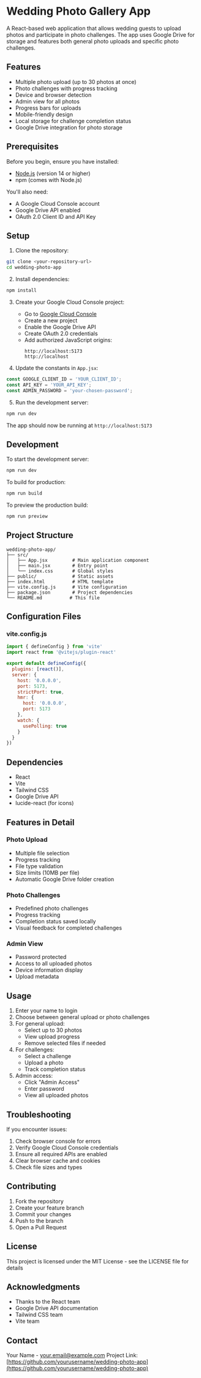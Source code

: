 # Wedding Photo Gallery App

A React-based web application that allows wedding guests to upload photos and participate in photo challenges. The app uses Google Drive for storage and features both general photo uploads and specific photo challenges.

## Features

- Multiple photo upload (up to 30 photos at once)
- Photo challenges with progress tracking
- Device and browser detection
- Admin view for all photos
- Progress bars for uploads
- Mobile-friendly design
- Local storage for challenge completion status
- Google Drive integration for photo storage

## Prerequisites

Before you begin, ensure you have installed:
- [Node.js](https://nodejs.org/) (version 14 or higher)
- npm (comes with Node.js)

You'll also need:
- A Google Cloud Console account
- Google Drive API enabled
- OAuth 2.0 Client ID and API Key

## Setup

1. Clone the repository:
```bash
git clone <your-repository-url>
cd wedding-photo-app
```

2. Install dependencies:
```bash
npm install
```

3. Create your Google Cloud Console project:
    - Go to [Google Cloud Console](https://console.cloud.google.com)
    - Create a new project
    - Enable the Google Drive API
    - Create OAuth 2.0 credentials
    - Add authorized JavaScript origins:
      ```
      http://localhost:5173
      http://localhost
      ```

4. Update the constants in `App.jsx`:
```javascript
const GOOGLE_CLIENT_ID = 'YOUR_CLIENT_ID';
const API_KEY = 'YOUR_API_KEY';
const ADMIN_PASSWORD = 'your-chosen-password';
```

5. Run the development server:
```bash
npm run dev
```

The app should now be running at `http://localhost:5173`

## Development

To start the development server:
```bash
npm run dev
```

To build for production:
```bash
npm run build
```

To preview the production build:
```bash
npm run preview
```

## Project Structure

```
wedding-photo-app/
├── src/
│   ├── App.jsx         # Main application component
│   ├── main.jsx        # Entry point
│   └── index.css       # Global styles
├── public/             # Static assets
├── index.html          # HTML template
├── vite.config.js      # Vite configuration
├── package.json        # Project dependencies
└── README.md          # This file
```

## Configuration Files

### vite.config.js
```javascript
import { defineConfig } from 'vite'
import react from '@vitejs/plugin-react'

export default defineConfig({
  plugins: [react()],
  server: {
    host: '0.0.0.0',
    port: 5173,
    strictPort: true,
    hmr: {
      host: '0.0.0.0',
      port: 5173
    },
    watch: {
      usePolling: true
    }
  }
})
```

## Dependencies

- React
- Vite
- Tailwind CSS
- Google Drive API
- lucide-react (for icons)

## Features in Detail

### Photo Upload
- Multiple file selection
- Progress tracking
- File type validation
- Size limits (10MB per file)
- Automatic Google Drive folder creation

### Photo Challenges
- Predefined photo challenges
- Progress tracking
- Completion status saved locally
- Visual feedback for completed challenges

### Admin View
- Password protected
- Access to all uploaded photos
- Device information display
- Upload metadata

## Usage

1. Enter your name to login
2. Choose between general upload or photo challenges
3. For general upload:
    - Select up to 30 photos
    - View upload progress
    - Remove selected files if needed
4. For challenges:
    - Select a challenge
    - Upload a photo
    - Track completion status
5. Admin access:
    - Click "Admin Access"
    - Enter password
    - View all uploaded photos

## Troubleshooting

If you encounter issues:
1. Check browser console for errors
2. Verify Google Cloud Console credentials
3. Ensure all required APIs are enabled
4. Clear browser cache and cookies
5. Check file sizes and types

## Contributing

1. Fork the repository
2. Create your feature branch
3. Commit your changes
4. Push to the branch
5. Open a Pull Request

## License

This project is licensed under the MIT License - see the LICENSE file for details

## Acknowledgments

- Thanks to the React team
- Google Drive API documentation
- Tailwind CSS team
- Vite team

## Contact

Your Name - your.email@example.com
Project Link: [https://github.com/yourusername/wedding-photo-app](https://github.com/yourusername/wedding-photo-app)